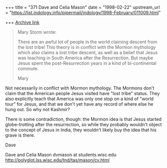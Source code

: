 +++
title = "371 Dave and Celia Mason"
date = "1998-02-22"
upstream_url = "https://list.indology.info/pipermail/indology/1998-February/011009.html"

+++
[Archive link](https://list.indology.info/pipermail/indology/1998-February/011009.html)

>Mary Storm wrote:
>
>There are an awful lot of people in the world claiming descent from the
>lost tribe! This theory is in conflict with the Mormon mythology which
>also claims a lost tribe descent, as well as a belief that Jesus was
>teaching in South America after the Resurrection. But maybe Jesus spent
>the post-Resurrection years in a kind of bi-continental commute.
>
>Mary

Not necessarily in conflict with Mormon mythology.  The Mormons don't claim
that the American people Jesus visited have "lost tribe" status.  They also
explicitly teach that America was only one stop on a kind of "world tour"
for Jesus, and that we don't yet have any record of where else he hung out.
So why not Kashmir?

There is some contradiction, though: the Mormon idea is that Jesus started
globe-trotting after the resurrection, so while they probably wouldn't
object to the concept of Jesus in India, they wouldn't likely buy the idea
that his grave is there.

Dave

Dave and Celia Mason
dvmason at students.wisc.edu
http://polyglot.lss.wisc.edu/tnd/tas/mason/cv.html




